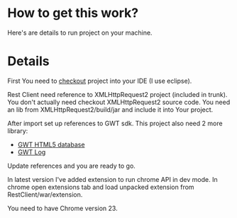 # How to get this work? #
Here's are details to run project on your machine.

# Details #

First You need to [checkout](http://code.google.com/p/chrome-rest-client/source/checkout) project into your IDE (I use eclipse).

Rest Client need reference to XMLHttpRequest2 project (included in trunk).
You don't actually need checkout XMLHttpRequest2 source code. You need an lib from XMLHttpRequest2/build/jar and include it into Your project.

After import set up references to GWT sdk.
This project also need 2 more library:
  * [GWT HTML5 database](http://code.google.com/p/gwt-mobile-webkit/)
  * [GWT Log](http://code.google.com/p/gwt-log/)

Update references and you are ready to go.

In latest version I've added extension to run chrome API in dev mode. In chrome open extensions tab and load unpacked extension from RestClient/war/extension.

You need to have Chrome version 23.